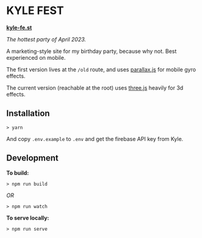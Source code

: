 # KYLE FEST
**[kyle-fe.st](kyle-fe.st)**

_The hottest party of April 2023._

A marketing-style site for my birthday party, because why not. Best experienced on mobile.

The first version lives at the `/old` route, and uses [parallax.js](https://matthew.wagerfield.com/parallax/) for mobile gyro effects.

The current version (reachable at the root) uses [three.js](https://threejs.org/) heavily for 3d effects.

## Installation
`> yarn`

And copy `.env.example` to `.env` and get the firebase API key from Kyle.

## Development
**To build:**


`> npm run build`

_OR_

`> npm run watch`

**To serve locally:**

`> npm run serve`
